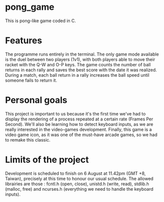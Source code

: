 # pong_game
This is pong-like game coded in C.

# Features 
The programme runs entirely in the terminal. The only game mode available is the duel between two players (1v1), with both players able to move their racket with the Q-W and O-P keys. The game counts the number of ball returns in each rally and saves the best score with the date it was realized. During a match, each ball return in a rally increases the ball speed until someone fails to return it.

# Personal goals
This project is important to us because it's the first time we've had to display the rendering of a process repeated at a certain rate (Frames Per Second). We'll also be learning how to detect keyboard inputs, as we are really interested in the video-games development. Finally, this game is a video game icon, as it was one of the must-have arcade games, so we had to remake this classic.

# Limits of the project
Development is scheduled to finish on 6 August at 11.42pm (GMT +8, Taiwan), precisely at this time to honour our usual schedule.
The allowed librairies are those : fcntl.h (open, close), unistd.h (write, read), stdlib.h (malloc, free) and ncurses.h (everything we need to handle the keyboard inputs).
